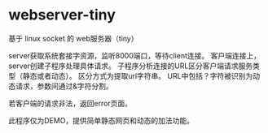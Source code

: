 # webserver-tiny
基于 linux socket 的 web服务器（tiny）

server获取系统套接字资源，监听8000端口，等待client连接。
客户端连接上，server创建子程序处理具体请求。
子程序分析连接的URL区分客户端请求服务类型（静态或者动态）。
区分方式为提取url字符串。
URL中包括？字符被识别为动态请求，参数间通过&字符分割。

若客户端的请求非法，返回error页面。

此程序仅为DEMO，提供简单静态网页和动态的加法功能。

